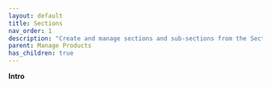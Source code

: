 ```yaml
---
layout: default
title: Sections
nav_order: 1
description: "Create and manage sections and sub-sections from the Section"
parent: Manage Products
has_children: true
---
```


<b> Intro </b>
